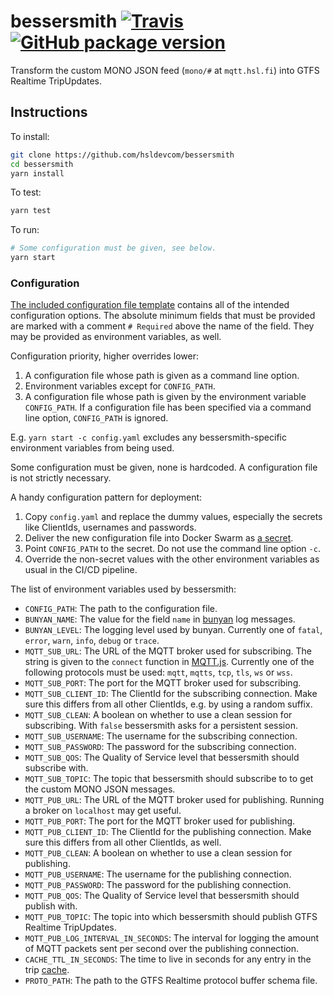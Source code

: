 # bessersmith [![Travis](https://img.shields.io/travis/HSLdevcom/bessersmith.svg)](https://travis-ci.org/HSLdevcom/bessersmith) [![GitHub package version](https://img.shields.io/github/package-json/v/HSLdevcom/bessersmith.svg)](https://github.com/HSLdevcom/bessersmith/releases)

Transform the custom MONO JSON feed (`mono/#` at `mqtt.hsl.fi`) into GTFS Realtime TripUpdates.

## Instructions

To install:
```sh
git clone https://github.com/hsldevcom/bessersmith
cd bessersmith
yarn install
```

To test:
```sh
yarn test
```

To run:
```sh
# Some configuration must be given, see below.
yarn start
```

### Configuration

[The included configuration file template](./config.yaml) contains all of the intended configuration options. The absolute minimum fields that must be provided are marked with a comment `# Required` above the name of the field. They may be provided as environment variables, as well.

Configuration priority, higher overrides lower:
1. A configuration file whose path is given as a command line option.
1. Environment variables except for `CONFIG_PATH`.
1. A configuration file whose path is given by the environment variable `CONFIG_PATH`. If a configuration file has been specified via a command line option, `CONFIG_PATH` is ignored.

E.g. `yarn start -c config.yaml` excludes any bessersmith-specific environment variables from being used.

Some configuration must be given, none is hardcoded. A configuration file is not strictly necessary.

A handy configuration pattern for deployment:
1. Copy `config.yaml` and replace the dummy values, especially the secrets like ClientIds, usernames and passwords.
1. Deliver the new configuration file into Docker Swarm as [a secret](https://docs.docker.com/engine/swarm/secrets/).
1. Point `CONFIG_PATH` to the secret. Do not use the command line option `-c`.
1. Override the non-secret values with the other environment variables as usual in the CI/CD pipeline.

The list of environment variables used by bessersmith:
- `CONFIG_PATH`: The path to the configuration file.
- `BUNYAN_NAME`: The value for the field `name` in [bunyan](https://github.com/trentm/node-bunyan) log messages.
- `BUNYAN_LEVEL`: The logging level used by bunyan. Currently one of `fatal`, `error`, `warn`, `info`, `debug` or `trace`.
- `MQTT_SUB_URL`: The URL of the MQTT broker used for subscribing. The string is given to the `connect` function in [MQTT.js](https://github.com/mqttjs/MQTT.js). Currently one of the following protocols must be used: `mqtt`, `mqtts`, `tcp`, `tls`, `ws` or `wss`.
- `MQTT_SUB_PORT`: The port for the MQTT broker used for subscribing.
- `MQTT_SUB_CLIENT_ID`: The ClientId for the subscribing connection. Make sure this differs from all other ClientIds, e.g. by using a random suffix.
- `MQTT_SUB_CLEAN`: A boolean on whether to use a clean session for subscribing. With `false` bessersmith asks for a persistent session.
- `MQTT_SUB_USERNAME`: The username for the subscribing connection.
- `MQTT_SUB_PASSWORD`: The password for the subscribing connection.
- `MQTT_SUB_QOS`: The Quality of Service level that bessersmith should subscribe with.
- `MQTT_SUB_TOPIC`: The topic that bessersmith should subscribe to to get the custom MONO JSON messages.
- `MQTT_PUB_URL`: The URL of the MQTT broker used for publishing. Running a broker on `localhost` may get useful.
- `MQTT_PUB_PORT`: The port for the MQTT broker used for publishing.
- `MQTT_PUB_CLIENT_ID`: The ClientId for the publishing connection. Make sure this differs from all other ClientIds, as well.
- `MQTT_PUB_CLEAN`: A boolean on whether to use a clean session for publishing.
- `MQTT_PUB_USERNAME`: The username for the publishing connection.
- `MQTT_PUB_PASSWORD`: The password for the publishing connection.
- `MQTT_PUB_QOS`: The Quality of Service level that bessersmith should publish with.
- `MQTT_PUB_TOPIC`: The topic into which bessersmith should publish GTFS Realtime TripUpdates.
- `MQTT_PUB_LOG_INTERVAL_IN_SECONDS`: The interval for logging the amount of MQTT packets sent per second over the publishing connection.
- `CACHE_TTL_IN_SECONDS`: The time to live in seconds for any entry in the trip [cache](https://github.com/ptarjan/node-cache).
- `PROTO_PATH`: The path to the GTFS Realtime protocol buffer schema file.
